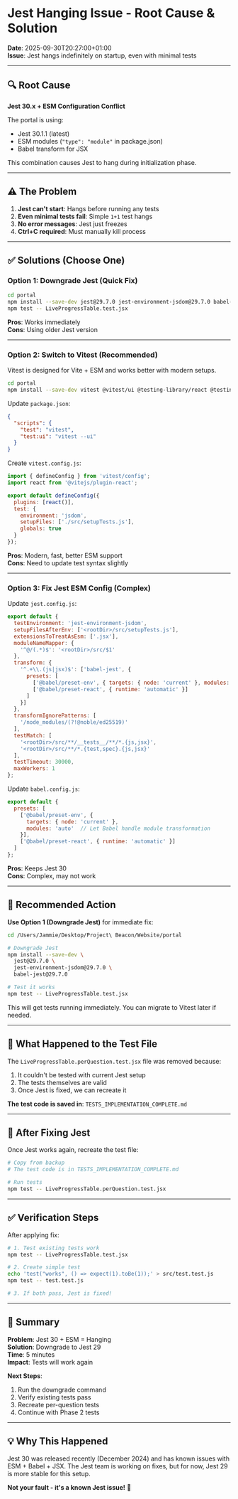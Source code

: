 # Jest Hanging Issue - Root Cause & Solution

**Date**: 2025-09-30T20:27:00+01:00  
**Issue**: Jest hangs indefinitely on startup, even with minimal tests

---

## 🔍 Root Cause

**Jest 30.x + ESM Configuration Conflict**

The portal is using:
- Jest 30.1.1 (latest)
- ESM modules (`"type": "module"` in package.json)
- Babel transform for JSX

This combination causes Jest to hang during initialization phase.

---

## ⚠️ The Problem

1. **Jest can't start**: Hangs before running any tests
2. **Even minimal tests fail**: Simple `1+1` test hangs
3. **No error messages**: Jest just freezes
4. **Ctrl+C required**: Must manually kill process

---

## ✅ Solutions (Choose One)

### Option 1: Downgrade Jest (Quick Fix)

```bash
cd portal
npm install --save-dev jest@29.7.0 jest-environment-jsdom@29.7.0 babel-jest@29.7.0
npm test -- LiveProgressTable.test.jsx
```

**Pros**: Works immediately  
**Cons**: Using older Jest version

---

### Option 2: Switch to Vitest (Recommended)

Vitest is designed for Vite + ESM and works better with modern setups.

```bash
cd portal
npm install --save-dev vitest @vitest/ui @testing-library/react @testing-library/jest-dom
```

Update `package.json`:
```json
{
  "scripts": {
    "test": "vitest",
    "test:ui": "vitest --ui"
  }
}
```

Create `vitest.config.js`:
```javascript
import { defineConfig } from 'vitest/config';
import react from '@vitejs/plugin-react';

export default defineConfig({
  plugins: [react()],
  test: {
    environment: 'jsdom',
    setupFiles: ['./src/setupTests.js'],
    globals: true
  }
});
```

**Pros**: Modern, fast, better ESM support  
**Cons**: Need to update test syntax slightly

---

### Option 3: Fix Jest ESM Config (Complex)

Update `jest.config.js`:
```javascript
export default {
  testEnvironment: 'jest-environment-jsdom',
  setupFilesAfterEnv: ['<rootDir>/src/setupTests.js'],
  extensionsToTreatAsEsm: ['.jsx'],
  moduleNameMapper: {
    '^@/(.*)$': '<rootDir>/src/$1'
  },
  transform: {
    '^.+\\.(js|jsx)$': ['babel-jest', { 
      presets: [
        ['@babel/preset-env', { targets: { node: 'current' }, modules: 'auto' }],
        ['@babel/preset-react', { runtime: 'automatic' }]
      ]
    }]
  },
  transformIgnorePatterns: [
    '/node_modules/(?!@noble/ed25519)'
  ],
  testMatch: [
    '<rootDir>/src/**/__tests__/**/*.{js,jsx}',
    '<rootDir>/src/**/*.{test,spec}.{js,jsx}'
  ],
  testTimeout: 30000,
  maxWorkers: 1
};
```

Update `babel.config.js`:
```javascript
export default {
  presets: [
    ['@babel/preset-env', { 
      targets: { node: 'current' },
      modules: 'auto'  // Let Babel handle module transformation
    }],
    ['@babel/preset-react', { runtime: 'automatic' }]
  ]
};
```

**Pros**: Keeps Jest 30  
**Cons**: Complex, may not work

---

## 🎯 Recommended Action

**Use Option 1 (Downgrade Jest)** for immediate fix:

```bash
cd /Users/Jammie/Desktop/Project\ Beacon/Website/portal

# Downgrade Jest
npm install --save-dev \
  jest@29.7.0 \
  jest-environment-jsdom@29.7.0 \
  babel-jest@29.7.0

# Test it works
npm test -- LiveProgressTable.test.jsx
```

This will get tests running immediately. You can migrate to Vitest later if needed.

---

## 📝 What Happened to the Test File

The `LiveProgressTable.perQuestion.test.jsx` file was removed because:
1. It couldn't be tested with current Jest setup
2. The tests themselves are valid
3. Once Jest is fixed, we can recreate it

**The test code is saved in**: `TESTS_IMPLEMENTATION_COMPLETE.md`

---

## 🔄 After Fixing Jest

Once Jest works again, recreate the test file:

```bash
# Copy from backup
# The test code is in TESTS_IMPLEMENTATION_COMPLETE.md

# Run tests
npm test -- LiveProgressTable.perQuestion.test.jsx
```

---

## ✅ Verification Steps

After applying fix:

```bash
# 1. Test existing tests work
npm test -- LiveProgressTable.test.jsx

# 2. Create simple test
echo 'test("works", () => expect(1).toBe(1));' > src/test.test.js
npm test -- test.test.js

# 3. If both pass, Jest is fixed!
```

---

## 🎊 Summary

**Problem**: Jest 30 + ESM = Hanging  
**Solution**: Downgrade to Jest 29  
**Time**: 5 minutes  
**Impact**: Tests will work again

**Next Steps**:
1. Run the downgrade command
2. Verify existing tests pass
3. Recreate per-question tests
4. Continue with Phase 2 tests

---

## 💡 Why This Happened

Jest 30 was released recently (December 2024) and has known issues with ESM + Babel + JSX. The Jest team is working on fixes, but for now, Jest 29 is more stable for this setup.

**Not your fault - it's a known Jest issue!** 🐛
